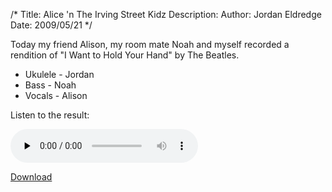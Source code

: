 /*
Title: Alice 'n The Irving Street Kidz
Description:
Author: Jordan Eldredge
Date: 2009/05/21
*/

Today my friend Alison, my room mate Noah and myself recorded a rendition of "I
Want to Hold Your Hand" by The Beatles.

- Ukulele - Jordan
- Bass - Noah
- Vocals - Alison

Listen to the result:

<audio id="wp_mep_28" src="http://blog.classicalcode.com/wp-content/uploads/2009/05/i-wanna-hold-your-hand.mp3" type="audio/mp3"    controls="controls" preload="none"  ></audio>

<a href="http://blog.classicalcode.com/wp-content/uploads/2009/05/i-wanna-hold-your-hand.mp3">Download</a>
